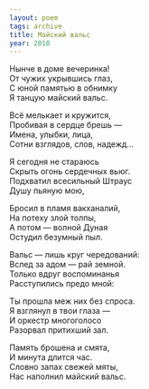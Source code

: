 ```yaml
---
layout: poem
tags: archive
title: Майский вальс
year: 2010
---
```


Нынче в доме вечеринка!<br>
От чужих укрывшись глаз,<br>
С юной памятью в обнимку<br>
Я танцую майский вальс.<br>

Всё мелькает и кружится,<br>
Пробивая в сердце брешь —<br>
Имена, улыбки, лица,<br>
Сотни взглядов, слов, надежд...<br>

Я сегодня не стараюсь<br>
Скрыть огонь сердечных вьюг.<br>
Подхватил всесильный Штраус<br>
Душу пьяную мою,<br>

Бросил в пламя вакханалий,<br>
На потеху злой толпы,<br>
А потом — волной Дуная<br>
Остудил безумный пыл.<br>

Вальс — лишь круг чередований:<br>
Вслед за адом — рай земной.<br>
Только вдруг воспоминанья<br>
Расступились предо мной:<br>

Ты прошла меж них без спроса.<br>
Я взглянул в твои глаза —<br>
И оркестр многоголосо<br>
Разорвал притихший зал.<br>

Память брошена и смята,<br>
И минута длится час.<br>
Словно запах свежей мяты,<br>
Нас наполнил майский вальс.
